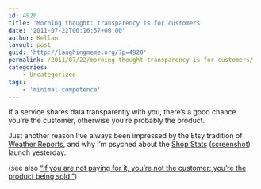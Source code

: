 ```yaml
---
id: 4920
title: 'Morning thought: transparency is for customers'
date: '2011-07-22T06:16:57+00:00'
author: Kellan
layout: post
guid: 'http://laughingmeme.org/?p=4920'
permalink: /2011/07/22/morning-thought-transparency-is-for-customers/
categories:
    - Uncategorized
tags:
    - 'minimal competence'
---
```


If a service shares data transparently with you, there’s a good chance you’re the customer, otherwise you’re probably the product.

Just another reason I’ve always been impressed by the Etsy tradition of [Weather Reports](http://www.etsy.com/blog/en/?s=weather+report), and why I’m psyched about the [Shop Stats](http://www.etsy.com/teams/7716/announcements/discuss/8727235/page/1/) ([screenshot](http://www.flickr.com/photos/kellan/5963557833/)) launch yesterday.

(see also [“If you are not paying for it, you’re not the customer; you’re the product being sold.”](http://www.metafilter.com/95152/Userdriven-discontent#3256046))
